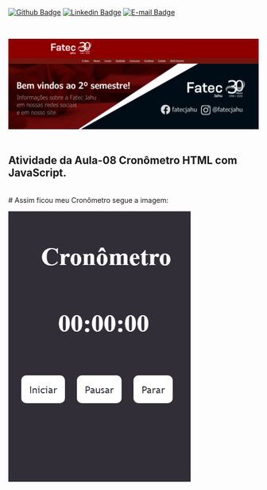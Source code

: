 [![Github Badge](https://img.shields.io/badge/-Github-000?style=flat-square&logo=Github&logoColor=white&link=https://github.com/joaoazevedoJS)](https://github.com/ElizabetePluGgui)
[![Linkedin Badge](https://img.shields.io/badge/-LinkedIn-blue?style=flat-square&logo=Linkedin&logoColor=white&link=https://www.linkedin.com/in/joaoazevedojs)](https://www.linkedin.com/in/elizabete-fabri-a0927819b/)
[![E-mail Badge](https://img.shields.io/badge/-E--mail-c14438?style=flat-square&logo=Gmail&logoColor=white&link=mailto:contato@joaoazevedojs.com.br)](mailto:pluggi.programmer@gmail.com)

<br>

[![fundo](./fundo.png)](http://fatecjahu.edu.br/)
<br>
<br>
## Atividade da Aula-08 Cronômetro HTML com JavaScript.
<br>
# Assim ficou meu Cronômetro segue a imagem:
<br>

[![cro](./cro.png)](http://fatecjahu.edu.br/)